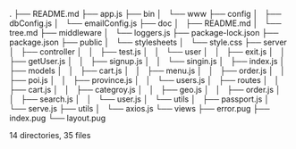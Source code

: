 .
├── README.md
├── app.js
├── bin
│   └── www
├── config
│   ├── dbConfig.js
│   └── emailConfig.js
├── doc
│   ├── README.md
│   └── tree.md
├── middleware
│   └── loggers.js
├── package-lock.json
├── package.json
├── public
│   └── stylesheets
│       └── style.css
├── server
│   ├── controller
│   │   ├── test.js
│   │   └── user
│   │       ├── exit.js
│   │       ├── getUser.js
│   │       ├── signup.js
│   │       └── singin.js
│   ├── index.js
│   ├── models
│   │   ├── cart.js
│   │   ├── menu.js
│   │   ├── order.js
│   │   ├── poi.js
│   │   ├── province.js
│   │   └── users.js
│   ├── routes
│   │   ├── cart.js
│   │   ├── categroy.js
│   │   ├── geo.js
│   │   ├── order.js
│   │   ├── search.js
│   │   └── user.js
│   └── utils
│       ├── passport.js
│       └── serve.js
├── utils
│   └── axios.js
└── views
    ├── error.pug
    ├── index.pug
    └── layout.pug

14 directories, 35 files

